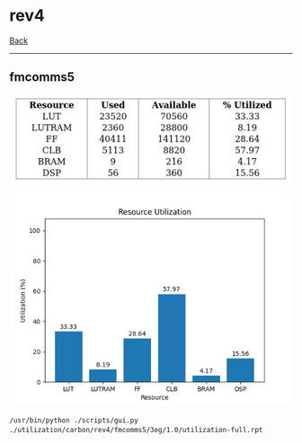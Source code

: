 # rev4

[Back](<../carbon.md>)

---

## fmcomms5

<p align="center">
	<img src="../../../../images/carbon/rev4/fmcomms5/3eg/1.0/table.jpg" />
</p>

<p align="center">
	<img src="../../../../images/carbon/rev4/fmcomms5/3eg/1.0/graph.png" />
</p>

`/usr/bin/python ./scripts/gui.py ./utilization/carbon/rev4/fmcomms5/3eg/1.0/utilization-full.rpt`

